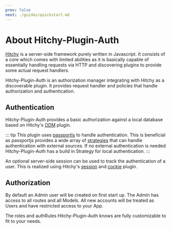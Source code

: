 ```yaml
---
prev: false
next: ./guides/quickstart.md
---
```


# About Hitchy-Plugin-Auth

[Hitchy](https://hitchyjs.github.io/core/) is a server-side framework purely written in Javascript. It consists of a core which comes with limited abilities as it is basically capable of essentially handling requests via HTTP and discovering plugins to provide some actual request handlers.

Hitchy-Plugin-Auth is an authorization manager integrating with Hitchy as a discoverable plugin. It provides request handler and policies that handle authorization and authentication.   

## Authentication

Hitchy-Plugin-Auth provides a basic authorization against a local database based on Hitchy's [ODM](https://hitchyjs.github.io/plugin-odem/) plugin.

::: tip
This plugin uses [passportjs](http://www.passportjs.org/) to handle authentication. This is beneficial as passportjs 
provides a wide array of [strategies](http://www.passportjs.org/packages/) that can handle authentication with external 
sources. If no external authentication is needed Hitchy-Plugin-Auth has a build in Strategy for local authentication. 
:::

An optional server-side session can be used to track the authentication of a user. This is realized using Hitchy's [session]() and [cockie]() plugin. 

## Authorization

By default an Admin user will be created on first start up. The Admin has access to all routes and all Models. All new 
accounts will be treated as Users and have restricted access to your App.

The roles and  authRules Hitchy-Plugin-Auth knows are fully customizable to fit to your needs.

